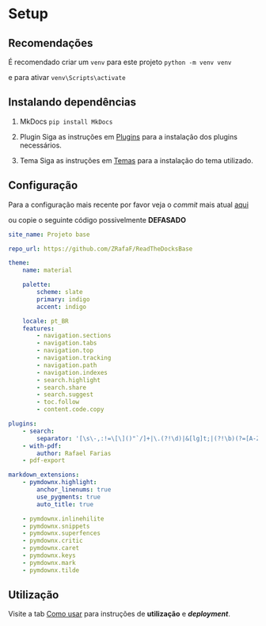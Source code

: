 # Setup

## Recomendações

É recomendado criar um `venv` para este projeto
`python -m venv venv`

e para ativar
`venv\Scripts\activate`

## Instalando dependências

1. MkDocs
    `pip install MkDocs`

2. Plugin
    Siga as instruções em [Plugins](./Plugins.md) para a instalação dos plugins necessários.

3. Tema
    Siga as instruções em [Temas](./Temas.md) para a instalação do tema utilizado.

## Configuração

Para a configuração mais recente por favor veja o *commit* mais atual [aqui](https://github.com/ZRafaF/ReadTheDocksBase/blob/main/mkdocs.yml)

ou copie o seguinte código possivelmente **DEFASADO**

``` yaml
site_name: Projeto base

repo_url: https://github.com/ZRafaF/ReadTheDocksBase

theme:
    name: material

    palette:
        scheme: slate
        primary: indigo
        accent: indigo

    locale: pt_BR
    features:
        - navigation.sections
        - navigation.tabs
        - navigation.top
        - navigation.tracking
        - navigation.path
        - navigation.indexes
        - search.highlight
        - search.share
        - search.suggest
        - toc.follow
        - content.code.copy

plugins:
    - search:
        separator: '[\s\-,:!=\[\]()"`/]+|\.(?!\d)|&[lg]t;|(?!\b)(?=[A-Z][a-z])'
    - with-pdf:
        author: Rafael Farias
    - pdf-export

markdown_extensions:
    - pymdownx.highlight:
        anchor_linenums: true
        use_pygments: true
        auto_title: true

    - pymdownx.inlinehilite
    - pymdownx.snippets
    - pymdownx.superfences
    - pymdownx.critic
    - pymdownx.caret
    - pymdownx.keys
    - pymdownx.mark
    - pymdownx.tilde
```

## Utilização

Visite a tab [Como usar](./Como_usar/Como_usar.md) para instruções de **utilização** e ***deployment***.